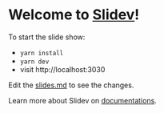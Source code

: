 # Welcome to [Slidev](https://github.com/slidevjs/slidev)!

To start the slide show:

- `yarn install`
- `yarn dev`
- visit http://localhost:3030

Edit the [slides.md](slides.md) to see the changes.

Learn more about Slidev on [documentations](https://sli.dev/).
